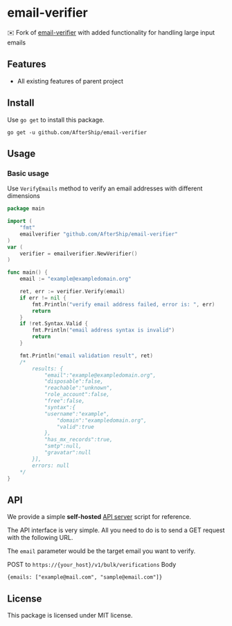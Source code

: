 # email-verifier

✉️ Fork of [email-verifier](https://github.com/AfterShip/email-verifier) with added functionality for handling large input emails

## Features
- All existing features of parent project

## Install

Use `go get` to install this package.

```shell script
go get -u github.com/AfterShip/email-verifier
```

## Usage

### Basic usage

Use `VerifyEmails` method to verify an email addresses with different dimensions

```go
package main

import (
	"fmt"
	emailverifier "github.com/AfterShip/email-verifier"
)
var (
	verifier = emailverifier.NewVerifier()
)

func main() {
	email := "example@exampledomain.org"

	ret, err := verifier.Verify(email)
	if err != nil {
		fmt.Println("verify email address failed, error is: ", err)
		return
	}
	if !ret.Syntax.Valid {
		fmt.Println("email address syntax is invalid")
		return
	}

	fmt.Println("email validation result", ret)
	/*
		results: {
			"email":"example@exampledomain.org",
			"disposable":false,
			"reachable":"unknown",
			"role_account":false,
			"free":false,
			"syntax":{
			"username":"example",
				"domain":"exampledomain.org",
				"valid":true
			},
			"has_mx_records":true,
			"smtp":null,
			"gravatar":null
		}],
		errors: null
	*/
}
```
## API 

We provide a simple **self-hosted** [API server](https://github.com/X0EF/email-verifier/tree/main/cmd/apiserver) script for reference.

The API interface is very simple. All you need to do is to send a GET request with the following URL.

The `email` parameter would be the target email you want to verify.

POST to `https://{your_host}/v1/bulk/verifications`
Body 
```
{emails: ["example@mail.com", "sample@email.com"]}
```
## License

This package is licensed under MIT license.
